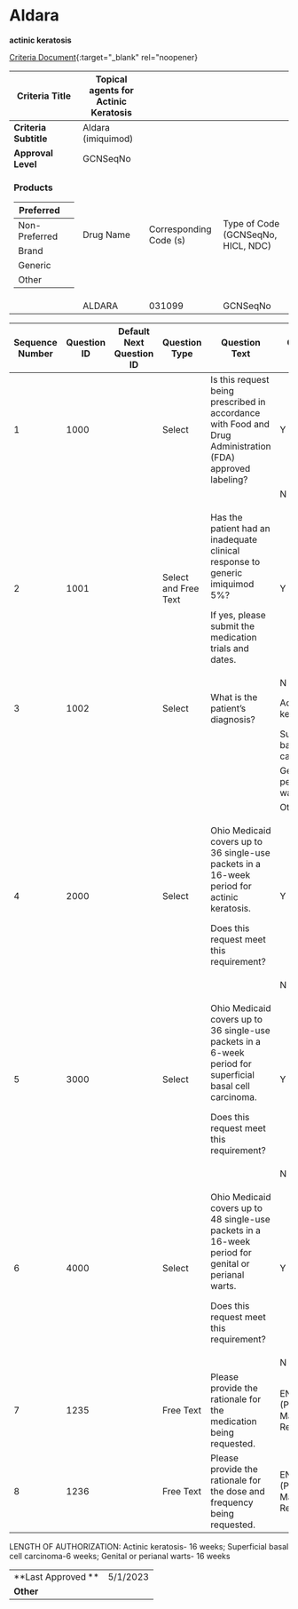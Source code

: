 # Aldara

**actinic keratosis**

[Criteria Document](https://mygainwell-my.sharepoint.com/:w:/g/personal/kaelyn_dobbins_gainwelltechnologies_com/EU6Msw2o-F1Kixt7BJ6kGY0BJyCzEpNDK3bIXpXkmhIPjA?e=g56vLd){:target="_blank" rel="noopener}

<table>
<thead>
<tr class="header">
<th><strong>Criteria Title</strong></th>
<th>Topical agents for Actinic Keratosis</th>
<th></th>
<th></th>
</tr>
</thead>
<tbody>
<tr class="odd">
<td><strong>Criteria Subtitle</strong></td>
<td>Aldara (imiquimod)</td>
<td></td>
<td></td>
</tr>
<tr class="even">
<td><strong>Approval Level</strong></td>
<td>GCNSeqNo</td>
<td></td>
<td></td>
</tr>
<tr class="odd">
<td><p><strong>Products</strong></p>
<table>
<thead>
<tr class="header">
<th>Preferred</th>
<th></th>
</tr>
</thead>
<tbody>
<tr class="odd">
<td>Non-Preferred</td>
<td></td>
</tr>
<tr class="even">
<td>Brand</td>
<td></td>
</tr>
<tr class="odd">
<td>Generic</td>
<td></td>
</tr>
<tr class="even">
<td>Other</td>
<td></td>
</tr>
</tbody>
</table></td>
<td>Drug Name</td>
<td>Corresponding Code (s)</td>
<td>Type of Code (GCNSeqNo, HICL, NDC)</td>
</tr>
<tr class="even">
<td></td>
<td>ALDARA</td>
<td>031099</td>
<td>GCNSeqNo</td>
</tr>
</tbody>
</table>

<table>
<thead>
<tr class="header">
<th>Sequence Number</th>
<th>Question ID</th>
<th>Default Next Question ID</th>
<th>Question Type</th>
<th>Question Text</th>
<th>Choice Text</th>
<th>Next Question ID</th>
</tr>
</thead>
<tbody>
<tr class="odd">
<td>1</td>
<td>1000</td>
<td></td>
<td>Select</td>
<td>Is this request being prescribed in accordance with Food and Drug Administration (FDA) approved labeling?</td>
<td>Y</td>
<td>1001</td>
</tr>
<tr class="even">
<td></td>
<td></td>
<td></td>
<td></td>
<td></td>
<td>N</td>
<td>1235</td>
</tr>
<tr class="odd">
<td>2</td>
<td>1001</td>
<td></td>
<td>Select and Free Text</td>
<td><p>Has the patient had an inadequate clinical response to generic imiquimod 5%?</p>
<p>If yes, please submit the medication trials and dates.</p></td>
<td>Y</td>
<td>1002</td>
</tr>
<tr class="even">
<td></td>
<td></td>
<td></td>
<td></td>
<td></td>
<td>N</td>
<td>1235</td>
</tr>
<tr class="odd">
<td>3</td>
<td>1002</td>
<td></td>
<td>Select</td>
<td>What is the patient’s diagnosis?  </td>
<td>Actinic keratosis</td>
<td>2000</td>
</tr>
<tr class="even">
<td></td>
<td></td>
<td></td>
<td></td>
<td></td>
<td>Superficial basal cell carcinoma</td>
<td>3000</td>
</tr>
<tr class="odd">
<td></td>
<td></td>
<td></td>
<td></td>
<td></td>
<td>Genital or perianal warts</td>
<td>4000</td>
</tr>
<tr class="even">
<td></td>
<td></td>
<td></td>
<td></td>
<td></td>
<td>Other</td>
<td>1235</td>
</tr>
<tr class="odd">
<td>4</td>
<td>2000</td>
<td></td>
<td>Select</td>
<td><p>Ohio Medicaid covers up to 36 single-use packets in a 16-week period for actinic keratosis.</p>
<p>Does this request meet this requirement?</p></td>
<td>Y</td>
<td>END (Pending Manual Review)</td>
</tr>
<tr class="even">
<td></td>
<td></td>
<td></td>
<td></td>
<td></td>
<td>N</td>
<td>1236</td>
</tr>
<tr class="odd">
<td>5</td>
<td>3000</td>
<td></td>
<td>Select</td>
<td><p>Ohio Medicaid covers up to 36 single-use packets in a 6-week period for superficial basal cell carcinoma.</p>
<p>Does this request meet this requirement?</p></td>
<td>Y</td>
<td>END (Pending Manual Review)</td>
</tr>
<tr class="even">
<td></td>
<td></td>
<td></td>
<td></td>
<td></td>
<td>N</td>
<td>1236</td>
</tr>
<tr class="odd">
<td>6</td>
<td>4000</td>
<td></td>
<td>Select</td>
<td><p>Ohio Medicaid covers up to 48 single-use packets in a 16-week period for genital or perianal warts.</p>
<p>Does this request meet this requirement?</p></td>
<td>Y</td>
<td>END (Pending Manual Review)</td>
</tr>
<tr class="even">
<td></td>
<td></td>
<td></td>
<td></td>
<td></td>
<td>N</td>
<td>1236</td>
</tr>
<tr class="odd">
<td>7</td>
<td>1235</td>
<td></td>
<td>Free Text</td>
<td>Please provide the rationale for the medication being requested. </td>
<td>END (Pending Manual Review)</td>
<td></td>
</tr>
<tr class="even">
<td>8</td>
<td>1236</td>
<td></td>
<td>Free Text</td>
<td>Please provide the rationale for the dose and frequency being requested.</td>
<td>END (Pending Manual Review)</td>
<td></td>
</tr>
</tbody>
</table>

LENGTH OF AUTHORIZATION: Actinic keratosis- 16 weeks; Superficial basal cell carcinoma-6 weeks; Genital or perianal warts- 16 weeks

|||
| ------------------ | -------- |
| **Last Approved ** | 5/1/2023 |
| **Other**          |          |
